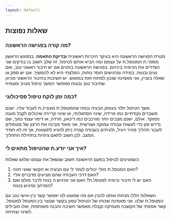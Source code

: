 ```yaml
---
layout: default
---
```

## שאלות נפוצות

### מה קורה בפגישה הראשונה? 
מטרת הפגישה הראשונה היא בעיקר היכרות ראשונית __ובדיקת התאמה__. במפגש הראשון מספר.ת המטופל.ת על עצמם ומה הביא אותם לטיפול. זה שלב חשוב בו בודקים שני הצדדים את הכימיה ביניהם. בפגישה הראשונה בוחנים אם יש חיבור ראשוני טוב, ואם נעים ובטוח. במידה ומרגישים חוסר נוחות, המלצתי היא לא להמשיך. אם יש ספק או שאלה בעניין, אני מאמינה שנכון לפתוח זאת במפגש. יש חשיבות בחיבור הראשוני מכיוון שחיבור טוב ובטוח מאפשר המשך טיפול מטיב ומצמיח.

### כמה זמן לוקח טיפול פסיכולוגי?
משך הטיפול תלוי בעומק הבעיה ובמה שהמטופל.ת מעוניינ.ת לעבוד עליו. ישנם משברים נקודתיים כמו פרידה, שינוי הסתגלותי, או שינוי קריירה שיכולים לקבל מענה ממוקד. אולם, ישנם מצבים יותר מורכבים כמו דיכאון, חרדה, או דימוי עצמי נמוך, שם נדרש זמן כדי לעשות עבודה עמוקה ושורשית. אני מאוד מבינה את הרצון של מטופלים לעבור תהליך מהיר ויעיל, ולעיתים בעבודה קצרה ניתן להגיע לתוצאות, אך זה לא תמיד המצב. לכן חשוב לתאם ציפיות בתחילת התהליך.

### איך אני יודע.ת שהטיפול מתאים לי?
כשמגיעים לטיפול בפעם הראשונה חשוב שנשאל את עצמנו שלוש שאלות:
1. האם המטפל.ת מולי יכולים לעזור לי עם הבעיה או הקושי שאני חווה?
1. האם דרכי העבודה שהם מציעים מדברים אליי?
1. האם יש לי חיבור וכימיה למטפל.ת? האם אני מרגיש.ה בנוח לדבר מולם ואם המרחב מרגיש בטוח?

השאלות הללו מנחות אותנו להבין אם מה שמוצע לנו יאפשר קשר בין-אישי טוב עם המטפל.ת שלנו. אני מאמינה שכוחו של הטיפול טמון בקשר שנוצר בין המטפל למטופל. קשר אמפתי של הקשבה מעמיקה וקבלה מאפשר חשיבה והבנה משותפות, ואלו מובילים לשינוי וצמיחה. 


